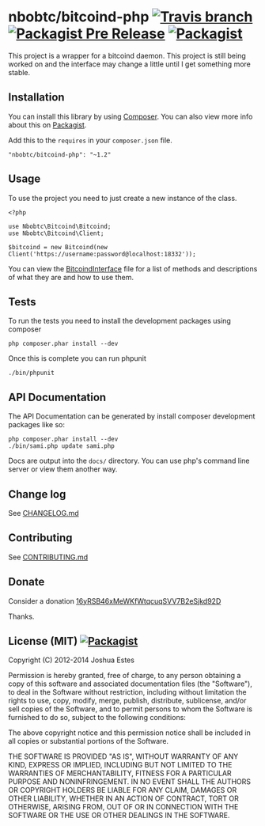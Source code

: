 nbobtc/bitcoind-php [![Travis branch](https://img.shields.io/travis/nbobtc/bitcoind-php/1.x.svg)](https://github.com/nbobtc/bitcoind-php/tree/1.x) [![Packagist Pre Release](https://img.shields.io/packagist/vpre/nbobtc/bitcoind-php.svg)](https://packagist.org/packages/nbobtc/bitcoind-php) [![Packagist](https://img.shields.io/packagist/v/nbobtc/bitcoind-php.svg)](https://packagist.org/packages/nbobtc/bitcoind-php)
===================

This project is a wrapper for a bitcoind daemon. This project is still being
worked on and the interface may change a little until I get something more
stable.

## Installation

You can install this library by using [Composer]. You can also view more info
about this on [Packagist].

Add this to the `requires` in your `composer.json` file.

    "nbobtc/bitcoind-php": "~1.2"

## Usage

To use the project you need to just create a new instance of the class.

    <?php

    use Nbobtc\Bitcoind\Bitcoind;
    use Nbobtc\Bitcoind\Client;

    $bitcoind = new Bitcoind(new Client('https://username:password@localhost:18332'));

You can view the [BitcoindInterface] file for a list of methods and descriptions
of what they are and how to use them.

## Tests

To run the tests you need to install the development packages using composer

    php composer.phar install --dev

Once this is complete you can run phpunit

    ./bin/phpunit

## API Documentation

The API Documentation can be generated by install composer development packages
like so:

    php composer.phar install --dev
    ./bin/sami.php update sami.php

Docs are output into the `docs/` directory. You can use php's command line server
or view them another way.

## Change log

See [CHANGELOG.md]

## Contributing

See [CONTRIBUTING.md]

## Donate

Consider a donation [16yRSB46xMeWKfWtqcuqSVV7B2eSjkd92D]

Thanks.

## License (MIT) [![Packagist](https://img.shields.io/packagist/l/nbobtc/bitcoind-php.svg)](https://github.com/nbobtc/bitcoind-php/blob/1.x/LICENSE)

Copyright (C) 2012-2014 Joshua Estes

Permission is hereby granted, free of charge, to any person obtaining a copy of
this software and associated documentation files (the "Software"), to deal in
the Software without restriction, including without limitation the rights to
use, copy, modify, merge, publish, distribute, sublicense, and/or sell copies of
the Software, and to permit persons to whom the Software is furnished to do so,
subject to the following conditions:

The above copyright notice and this permission notice shall be included in all
copies or substantial portions of the Software.

THE SOFTWARE IS PROVIDED "AS IS", WITHOUT WARRANTY OF ANY KIND, EXPRESS OR
IMPLIED, INCLUDING BUT NOT LIMITED TO THE WARRANTIES OF MERCHANTABILITY, FITNESS
FOR A PARTICULAR PURPOSE AND NONINFRINGEMENT. IN NO EVENT SHALL THE AUTHORS OR
COPYRIGHT HOLDERS BE LIABLE FOR ANY CLAIM, DAMAGES OR OTHER LIABILITY, WHETHER
IN AN ACTION OF CONTRACT, TORT OR OTHERWISE, ARISING FROM, OUT OF OR IN
CONNECTION WITH THE SOFTWARE OR THE USE OR OTHER DEALINGS IN THE SOFTWARE.

[Composer]: https://getcomposer.org/
[Packagist]: https://packagist.org/packages/nbobtc/bitcoind-php
[BitcoindInterface]: https://github.com/nbobtc/bitcoind-php/blob/1.x/src/Nbobtc/Bitcoind/BitcoindInterface.php
[CHANGELOG.md]: https://github.com/nbobtc/bitcoind-php/blob/1.x/CHANGELOG.md
[CONTRIBUTING.md]: https://github.com/nbobtc/bitcoind-php/blob/1.x/CONTRIBUTING.md
[16yRSB46xMeWKfWtqcuqSVV7B2eSjkd92D]: bitcoin:16yRSB46xMeWKfWtqcuqSVV7B2eSjkd92D
